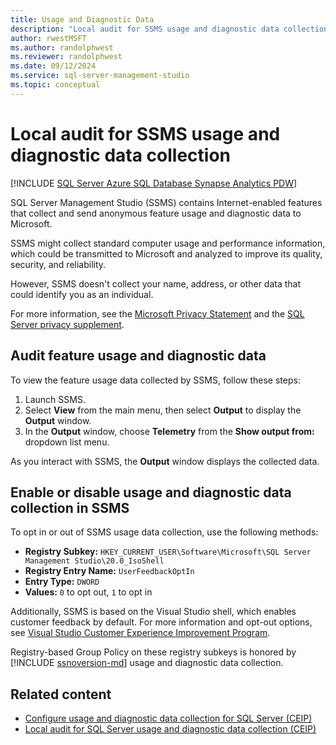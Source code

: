 ```yaml
---
title: Usage and Diagnostic Data
description: "Local audit for SSMS usage and diagnostic data collection"
author: rwestMSFT
ms.author: randolphwest
ms.reviewer: randolphwest
ms.date: 09/12/2024
ms.service: sql-server-management-studio
ms.topic: conceptual
---
```


# Local audit for SSMS usage and diagnostic data collection

[!INCLUDE [SQL Server Azure SQL Database Synapse Analytics PDW](includes/applies-to-version/sql-asdb-asdbmi-asa-pdw.md)]

SQL Server Management Studio (SSMS) contains Internet-enabled features that collect and send anonymous feature usage and diagnostic data to Microsoft.

SSMS might collect standard computer usage and performance information, which could be transmitted to Microsoft and analyzed to improve its quality, security, and reliability.

However, SSMS doesn't collect your name, address, or other data that could identify you as an individual.

For more information, see the [Microsoft Privacy Statement](https://privacy.microsoft.com/privacystatement) and the [SQL Server privacy supplement](/sql/sql-server/sql-server-privacy).

## Audit feature usage and diagnostic data

To view the feature usage data collected by SSMS, follow these steps:

1. Launch SSMS.
1. Select **View** from the main menu, then select **Output** to display the **Output** window.
1. In the **Output** window, choose **Telemetry** from the **Show output from:** dropdown list menu.

As you interact with SSMS, the **Output** window displays the collected data.

## Enable or disable usage and diagnostic data collection in SSMS

To opt in or out of SSMS usage data collection, use the following methods:

- **Registry Subkey:** `HKEY_CURRENT_USER\Software\Microsoft\SQL Server Management Studio\20.0_IsoShell`
- **Registry Entry Name:** `UserFeedbackOptIn`
- **Entry Type:** `DWORD`
- **Values:** `0` to opt out, `1` to opt in

Additionally, SSMS is based on the Visual Studio shell, which enables customer feedback by default. For more information and opt-out options, see [Visual Studio Customer Experience Improvement Program](/visualstudio/ide/visual-studio-experience-improvement-program).

Registry-based Group Policy on these registry subkeys is honored by [!INCLUDE [ssnoversion-md](includes/ssnoversion-md.md)] usage and diagnostic data collection.

## Related content

- [Configure usage and diagnostic data collection for SQL Server (CEIP)](/sql/sql-server/usage-and-diagnostic-data-configuration-for-sql-server)
- [Local audit for SQL Server usage and diagnostic data collection (CEIP)](/sql/sql-server/usage-and-diagnostic-data-in-local-audit)
